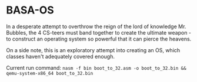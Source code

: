 # BASA-OS
In a desperate attempt to overthrow the reign of the lord of knowledge Mr. Bubbles, the 4 CS-teers must band together to create the ultimate weapon - to construct an operating system so powerful that it can pierce the heavens.

On a side note, this is an exploratory attempt into creating an OS, which classes haven't adequately covered enough.

Current run command:
```nasm -f bin boot_to_32.asm -o boot_to_32.bin && qemu-system-x86_64 boot_to_32.bin```
